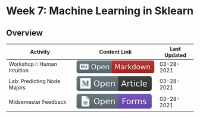 # Week 7: Machine Learning in Sklearn

## Overview
| **Activity**                   | Content Link    | Last Updated |
| ---------------                | --------------- | ----------   |
| Workshop I: Human Intuition  | [![Link](../tools/buttons/open-markdown.svg)](workshop/intro-ml.md) | 03-28-2021 | 
| Lab: Predicting Node Majors  | [![Link](../tools/buttons/open-article.svg)](lab/README.md)  | 03-28-2021 |
| Midsemester Feedback         | [![Link](../tools/buttons/open-forms.svg)](http://spring21-midsemester.paperform.co/) | 03-28-2021 |
